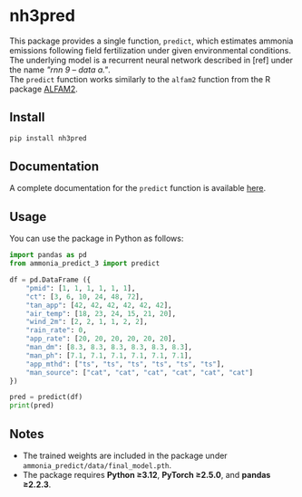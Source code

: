 # nh3pred

This package provides a single function, `predict`, which estimates ammonia emissions following field fertilization under given environmental conditions.  
The underlying model is a recurrent neural network described in [ref] under the name *"rnn 9 – data a."*.  
The `predict` function works similarly to the `alfam2` function from the R package [ALFAM2](https://cran.r-project.org/web/packages/ALFAM2/index.html).

## Install

```bash
pip install nh3pred 
```

## Documentation

A complete documentation for the `predict` function is available [here](https://nh3pred.readthedocs.io/en/latest/api.html#nh3pred.api.predict).

## Usage

You can use the package in Python as follows:

```python
import pandas as pd
from ammonia_predict_3 import predict

df = pd.DataFrame ({
    "pmid": [1, 1, 1, 1, 1, 1],
    "ct": [3, 6, 10, 24, 48, 72],
    "tan_app": [42, 42, 42, 42, 42, 42],
    "air_temp": [18, 23, 24, 15, 21, 20],
    "wind_2m": [2, 2, 1, 1, 2, 2],
    "rain_rate": 0,
    "app_rate": [20, 20, 20, 20, 20, 20],
    "man_dm": [8.3, 8.3, 8.3, 8.3, 8.3, 8.3],
    "man_ph": [7.1, 7.1, 7.1, 7.1, 7.1, 7.1],
    "app_mthd": ["ts", "ts", "ts", "ts", "ts", "ts"],
    "man_source": ["cat", "cat", "cat", "cat", "cat", "cat"]
})

pred = predict(df)
print(pred)
``` 


## Notes

- The trained weights are included in the package under `ammonia_predict/data/final_model.pth`.
- The package requires **Python ≥3.12**, **PyTorch ≥2.5.0**, and **pandas ≥2.2.3**.



